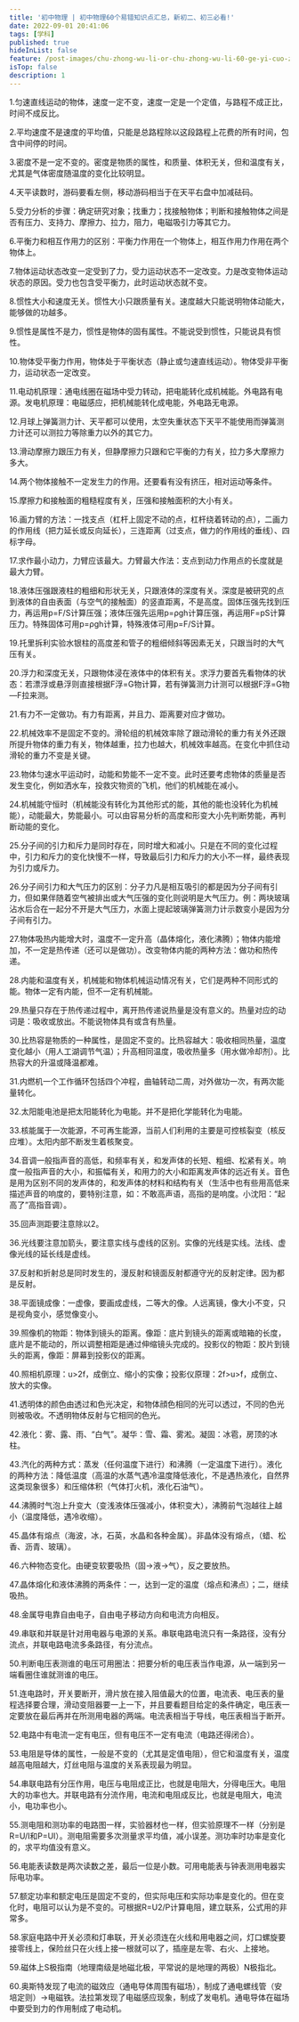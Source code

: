 ```yaml
---
title: '初中物理 | 初中物理60个易错知识点汇总，新初二、初三必看!'
date: 2022-09-01 20:41:06
tags: [学科]
published: true
hideInList: false
feature: /post-images/chu-zhong-wu-li-or-chu-zhong-wu-li-60-ge-yi-cuo-zhi-shi-dian-hui-zong-xin-chu-er-chu-san-bi-kan.jpg
isTop: false
description: 1
---
```

1.匀速直线运动的物体，速度一定不变，速度一定是一个定值，与路程不成正比，时间不成反比。

2.平均速度不是速度的平均值，只能是总路程除以这段路程上花费的所有时间，包含中间停的时间。

3.密度不是一定不变的。密度是物质的属性，和质量、体积无关，但和温度有关，尤其是气体密度随温度的变化比较明显。

4.天平读数时，游码要看左侧，移动游码相当于在天平右盘中加减砝码。

5.受力分析的步骤：确定研究对象；找重力；找接触物体；判断和接触物体之间是否有压力、支持力、摩擦力、拉力，阻力，电磁吸引力等其它力。

6.平衡力和相互作用力的区别：平衡力作用在一个物体上，相互作用力作用在两个物体上。

7.物体运动状态改变一定受到了力，受力运动状态不一定改变。力是改变物体运动状态的原因。受力也包含受平衡力，此时运动状态就不变。

8.惯性大小和速度无关。惯性大小只跟质量有关。速度越大只能说明物体动能大，能够做的功越多。

9.惯性是属性不是力，惯性是物体的固有属性。不能说受到惯性，只能说具有惯性。

10.物体受平衡力作用，物体处于平衡状态（静止或匀速直线运动）。物体受非平衡力，运动状态一定改变。

11.电动机原理：通电线圈在磁场中受力转动，把电能转化成机械能。外电路有电源。发电机原理：电磁感应，把机械能转化成电能，外电路无电源。

12.月球上弹簧测力计、天平都可以使用，太空失重状态下天平不能使用而弹簧测力计还可以测拉力等除重力以外的其它力。

13.滑动摩擦力跟压力有关，但静摩擦力只跟和它平衡的力有关，拉力多大摩擦力多大。

14.两个物体接触不一定发生力的作用。还要看有没有挤压，相对运动等条件。

15.摩擦力和接触面的粗糙程度有关，压强和接触面积的大小有关。

16.画力臂的方法：一找支点（杠杆上固定不动的点，杠杆绕着转动的点），二画力的作用线（把力延长或反向延长），三连距离（过支点，做力的作用线的垂线）、四标字母。

17.求作最小动力，力臂应该最大。力臂最大作法：支点到动力作用点的长度就是最大力臂。

18.液体压强跟液柱的粗细和形状无关，只跟液体的深度有关。深度是被研究的点到液体的自由表面（与空气的接触面）的竖直距离，不是高度。固体压强先找到压力，再运用p=F/S计算压强；液体压强先运用p=ρgh计算压强，再运用F=pS计算压力。特殊固体可用p=ρgh计算，特殊液体可用p=F/S计算。

19.托里拆利实验水银柱的高度差和管子的粗细倾斜等因素无关，只跟当时的大气压有关。

20.浮力和深度无关，只跟物体浸在液体中的体积有关。求浮力要首先看物体的状态：若漂浮或悬浮则直接根据F浮=G物计算，若有弹簧测力计测可以根据F浮=G物—F拉来测。

21.有力不一定做功。有力有距离，并且力、距离要对应才做功。

22.机械效率不是固定不变的。滑轮组的机械效率除了跟动滑轮的重力有关外还跟所提升物体的重力有关，物体越重，拉力也越大，机械效率越高。在变化中抓住动滑轮的重力不变是关键。

23.物体匀速水平运动时，动能和势能不一定不变。此时还要考虑物体的质量是否发生变化，例如洒水车，投救灾物资的飞机，他们的机械能在减小。

24.机械能守恒时（机械能没有转化为其他形式的能，其他的能也没转化为机械能），动能最大，势能最小。可以由容易分析的高度和形变大小先判断势能，再判断动能的变化。

25.分子间的引力和斥力是同时存在，同时增大和减小。只是在不同的变化过程中，引力和斥力的变化快慢不一样，导致最后引力和斥力的大小不一样，最终表现为引力或斥力。

26.分子间引力和大气压力的区别：分子力凡是相互吸引的都是因为分子间有引力，但如果伴随着空气被排出或大气压强的变化则说明是大气压力。例：两块玻璃沾水后合在一起分不开是大气压力，水面上提起玻璃弹簧测力计示数变小是因为分子间有引力。

27.物体吸热内能增大时，温度不一定升高（晶体熔化，液化沸腾）；物体内能增加，不一定是热传递（还可以是做功）。改变物体内能的两种方法：做功和热传递。

28.内能和温度有关，机械能和物体机械运动情况有关，它们是两种不同形式的能。物体一定有内能，但不一定有机械能。

29.热量只存在于热传递过程中，离开热传递说热量是没有意义的。热量对应的动词是：吸收或放出。不能说物体具有或含有热量。

30.比热容是物质的一种属性，是固定不变的。比热容越大：吸收相同热量，温度变化越小（用人工湖调节气温）；升高相同温度，吸收热量多（用水做冷却剂）。比热容大的升温或降温都难。

31.内燃机一个工作循环包括四个冲程，曲轴转动二周，对外做功一次，有两次能量转化。

32.太阳能电池是把太阳能转化为电能。并不是把化学能转化为电能。

33.核能属于一次能源，不可再生能源，当前人们利用的主要是可控核裂变（核反应堆）。太阳内部不断发生着核聚变。

34.音调一般指声音的高低，和频率有关，和发声体的长短、粗细、松紧有关。响度一般指声音的大小，和振幅有关，和用力的大小和距离发声体的远近有关。音色是用为区别不同的发声体的，和发声体的材料和结构有关（生活中也有些用高低来描述声音的响度的，要特别注意，如：不敢高声语，高指的是响度。小沈阳：“起高了”高指音调）。

35.回声测距要注意除以2。

36.光线要注意加箭头，要注意实线与虚线的区别。实像的光线是实线。法线、虚像光线的延长线是虚线。

37.反射和折射总是同时发生的，漫反射和镜面反射都遵守光的反射定律。因为都是反射。

38.平面镜成像：一虚像，要画成虚线，二等大的像。人远离镜，像大小不变，只是视角变小，感觉像变小。

39.照像机的物距：物体到镜头的距离。像距：底片到镜头的距离或暗箱的长度，底片是不能动的，所以调整相距是通过伸缩镜头完成的。投影仪的物距：胶片到镜头的距离，像距：屏幕到投影仪的距离。

40.照相机原理：u>2f，成倒立、缩小的实像；投影仪原理：2f>u>f，成倒立、放大的实像。

41.透明体的颜色由透过和色光决定，和物体顔色相同的光可以透过，不同的色光则被吸收。不透明物体反射与它相同的色光。

42.液化：雾、露、雨、“白气”。凝华：雪、霜、雾淞。凝固：冰雹，房顶的冰柱。

43.汽化的两种方式：蒸发（任何温度下进行）和沸腾（一定温度下进行）。液化的两种方法：降低温度（高温的水蒸气遇冷温度降低液化，不是遇热液化，自然界这类现象很多）和压缩体积（气体打火机，液化石油气）。

44.沸腾时气泡上升变大（变浅液体压强减小，体积变大），沸腾前气泡越往上越小（温度降低，遇冷收缩）。

45.晶体有熔点（海波，冰，石英，水晶和各种金属）。非晶体没有熔点，（蜡、松香、沥青、玻璃）。

46.六种物态变化。由硬变软要吸热（固→液→气），反之要放热。

47.晶体熔化和液体沸腾的两条件：一，达到一定的温度（熔点和沸点）；二，继续吸热。

48.金属导电靠自由电子，自由电子移动方向和电流方向相反。

49.串联和并联是针对用电器与电源的关系。串联电路电流只有一条路径，没有分流点，并联电路电流多条路径，有分流点。

50.判断电压表测谁的电压可用圈法：把要分析的电压表当作电源，从一端到另一端看圈住谁就测谁的电压。

51.连电路时，开关要断开，滑片放在接入阻值最大的位置，电流表、电压表的量程选择要合理，滑动变阻器要一上一下，并且要看题目给定的条件确定，电压表一定要放在最后再并在所测用电器的两端。电流表相当于导线，电压表相当于断开。

52.电路中有电流一定有电压，但有电压不一定有电流（电路还得闭合）。

53.电阻是导体的属性，一般是不变的（尤其是定值电阻），但它和温度有关，温度越高电阻越大，灯丝电阻与温度的关系表现最为明显。

54.串联电路有分压作用，电压与电阻成正比，也就是电阻大，分得电压大。电阻大的功率也大。并联电路有分流作用，电流和电阻成反比，也就是电阻大，电流小，电功率也小。

55.测电阻和测功率的电路图一样，实验器材也一样，但实验原理不一样（分别是R=U/I和P=UI）。测电阻需要多次测量求平均值，减小误差。测功率时功率是变化的，求平均值没有意义。

56.电能表读数是两次读数之差，最后一位是小数。可用电能表与钟表测用电器实际电功率。

57.额定功率和额定电压是固定不变的，但实际电压和实际功率是变化的。但在变化时，电阻可以认为是不变的。可根据R=U2/P计算电阻，建立联系，公式用的非常多。

58.家庭电路中开关必须和灯串联，开关必须连在火线和用电器之间，灯口螺旋要接零线上，保险丝只在火线上接一根就可以了，插座是左零、右火、上接地。

59.磁体上S极指南（地理南级是地磁北极，平常说的是地理的两极）N极指北。

60.奥斯特发现了电流的磁效应（通电导体周围有磁场），制成了通电螺线管（安培定则）→电磁铁。法拉第发现了电磁感应现象，制成了发电机。通电导体在磁场中要受到力的作用制成了电动机。
